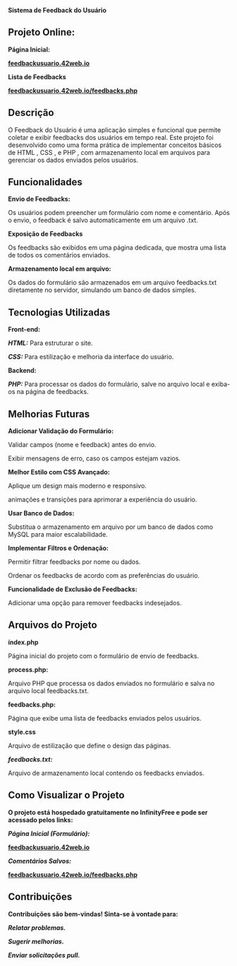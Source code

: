 **Sistema de Feedback do Usuário**

## Projeto Online: ##

**Página Inicial:**

**[feedbackusuario.42web.io](feedbackusuario.42web.io/)**

**Lista de Feedbacks**

**[feedbackusuario.42web.io/feedbacks.php](feedbackusuario.42web.io/feedbacks.php)**

## Descrição ##

O Feedback do Usuário é uma aplicação simples e funcional que permite coletar e exibir feedbacks dos usuários em tempo real. Este projeto foi desenvolvido como uma forma prática de implementar conceitos básicos de HTML , CSS , e PHP , com armazenamento local em arquivos para gerenciar os dados enviados pelos usuários.

## Funcionalidades ##

**Envio de Feedbacks:**

Os usuários podem preencher um formulário com nome e comentário.
Após o envio, o feedback é salvo automaticamente em um arquivo .txt.

**Exposição de Feedbacks**

Os feedbacks são exibidos em uma página dedicada, que mostra uma lista de todos os comentários enviados.

**Armazenamento local em arquivo:**

Os dados do formulário são armazenados em um arquivo feedbacks.txt diretamente no servidor, simulando um banco de dados simples.

## Tecnologias Utilizadas ##

**Front-end:**

***HTML:*** Para estruturar o site.

***CSS:*** Para estilização e melhoria da interface do usuário.

**Backend:**

***PHP:*** Para processar os dados do formulário, salve no arquivo local e exiba-os na página de feedbacks.

## Melhorias Futuras ##

**Adicionar Validação do Formulário:**

Validar campos (nome e feedback) antes do envio.

Exibir mensagens de erro, caso os campos estejam vazios.

**Melhor Estilo com CSS Avançado:**

Aplique um design mais moderno e responsivo.

animações e transições para aprimorar a experiência do usuário.

**Usar Banco de Dados:**

Substitua o armazenamento em arquivo por um banco de dados como MySQL para maior escalabilidade.

**Implementar Filtros e Ordenação:**

Permitir filtrar feedbacks por nome ou dados.

Ordenar os feedbacks de acordo com as preferências do usuário.

**Funcionalidade de Exclusão de Feedbacks:**

Adicionar uma opção para remover feedbacks indesejados.

## Arquivos do Projeto ##

**índex.php**

Página inicial do projeto com o formulário de envio de feedbacks.

**process.php:**

Arquivo PHP que processa os dados enviados no formulário e salva no arquivo local feedbacks.txt.

**feedbacks.php:**

Página que exibe uma lista de feedbacks enviados pelos usuários.

**style.css**

Arquivo de estilização que define o design das páginas.

***feedbacks.txt:***

Arquivo de armazenamento local contendo os feedbacks enviados.

## Como Visualizar o Projeto ##

**O projeto está hospedado gratuitamente no InfinityFree e pode ser acessado pelos links:**

***Página Inicial (Formulário):***

**[feedbackusuario.42web.io](feedbackusuario.42web.io)**

***Comentários Salvos:*** 

**[feedbackusuario.42web.io/feedbacks.php](feedbackusuario.42web.io/feedbacks.php)**

## Contribuições ##

**Contribuições são bem-vindas! Sinta-se à vontade para:**

***Relatar problemas.***

***Sugerir melhorias.***

***Enviar solicitações pull.***
